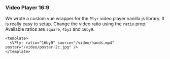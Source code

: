 ### Video Player 16:9

We wrote a custom vue wrapper for the `Plyr` video player vanilla js library. It
is really easy to setup. Change the video ratio using the `ratio` prop.
Available ratios are `square`, `4by3` and `16by9`.

<!--code-->

```vue
<template>
  <VPlyr ratio="16by9" source="/video/hands.mp4" poster="/video/poster-2c.jpg" />
</template>
```

<!--/code-->

<!--example-->

<div>
  <VPlyr class="ml-1"
    ratio="16by9"
    source="/video/hands.mp4"
    poster="/video/poster-2c.jpg"
  />
</div>

<!--/example-->
